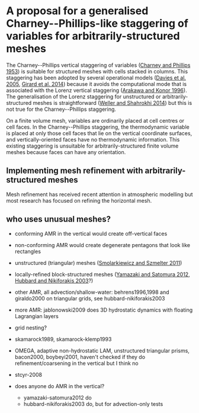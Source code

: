 # A proposal for a generalised Charney--Phillips-like staggering of variables for arbitrarily-structured meshes

The Charney--Phillips vertical staggering of variables ([Charney and Phillips 1953](https://doi.org/10.1175/1520-0469(1953)010<0071:NIOTQG>2.0.CO;2)) is suitable for structured meshes with cells stacked in columns.
This staggering has been adopted by several operational models ([Davies et al. 2005](https://doi.org/10.1256/qj.04.101), [Girard et al. 2014](https://doi.org/10.1175/MWR-D-13-00255.1)) because it avoids the computational mode that is associated with the Lorenz vertical staggering ([Arakawa and Konor 1996](https://doi.org/10.1175/1520-0493(1996)124<0511:VDOTPE>2.0.CO;2)).
The generalisation of the Lorenz staggering for unstructured or arbitrarily-structured meshes is straightforward ([Weller and Shahrokhi 2014](https://doi.org/10.1175/MWR-D-14-00054.1)) but this is not true for the Charney--Phillips staggering.

On a finite volume mesh, variables are ordinarily placed at cell centres or cell faces.  In the Charney--Phillips staggering, the thermodynamic variable is placed at only those cell faces that lie on the vertical coordinate surfaces, and vertically-oriented faces have no thermodynamic information.  This existing staggering is unsuitable for arbitrarily-structured finite volume meshes because faces can have any orientation.

## Implementing mesh refinement with arbitrarily-structured meshes

Mesh refinement has received recent attention in atmospheric modelling but most research has focused on refining the horizontal mesh.

## who uses unusual meshes?


* conforming AMR in the vertical would create off-vertical faces
* non-conforming AMR would create degenerate pentagons that look like rectangles

* unstructured (triangular) meshes ([Smolarkiewicz and Szmelter 2011](https://doi.org/10.2478/s11600-011-0043-z))
* locally-refined block-structured meshes ([Yamazaki and Satomura 2012](https://doi.org/10.1002/asl.358), [Hubbard and Nikiforakis 2003](https://doi.org/10.1175//2568.1)?)
* other AMR, all advection/shallow-water: behrens1996,1998 and giraldo2000 on triangular grids, see hubbard-nikiforakis2003
* more AMR: jablonowski2009 does 3D hydrostatic dynamics with floating Lagrangian layers
* grid nesting?
* skamarock1989, skamarock-klemp1993
* OMEGA, adaptive non-hydrostatic LAM, unstructured triangular prisms, bacon2000, boybeyi2001, haven't checked if they do refinement/coarsening in the vertical but I think no
* stcyr-2008

* does anyone do AMR in the vertical?
  * yamazaki-satomura2012 do
  * hubbard-nikiforakis2003 do, but for advection-only tests

<!---
Almost all atmospheric models treat horizontal and vertical dimensions separately, leading to separate choices of horizontal and vertical staggerings.  In the horizontal, the Arakawa C-grid is commonly used because inertio-gravity waves have accurate dispersion properties [Arakawa and Lamb 1977](https://books.google.co.uk/books?id=nN_4561KTIIC&lpg=PA173&ots=yKV39fe7eu&dq=Computational%20design%20of%20the%20basic%20dynamical%20processes%20of%20the%20UCLA%20general%20circulation%20model&lr&pg=PA173#v=onepage&q&f=false).
-->

